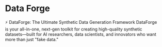 # Data Forge
⚡️ DataForge: The Ultimate Synthetic Data Generation Framework
DataForge is your all-in-one, next-gen toolkit for creating high-quality synthetic datasets—built for AI researchers, data scientists, and innovators who want more than just "fake data."
